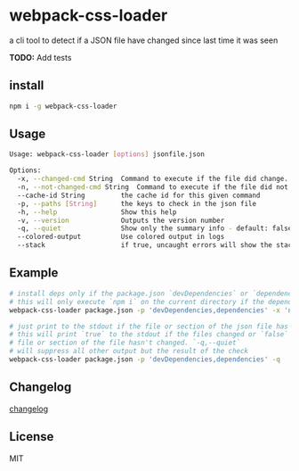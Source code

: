# webpack-css-loader
a cli tool to detect if a JSON file have changed since last time it was seen

**TODO:** Add tests

## install

```bash
npm i -g webpack-css-loader
```

## Usage

```bash
Usage: webpack-css-loader [options] jsonfile.json

Options:
  -x, --changed-cmd String  Command to execute if the file did change.
  -n, --not-changed-cmd String  Command to execute if the file did not change.
  --cache-id String         the cache id for this given command
  -p, --paths [String]      the keys to check in the json file
  -h, --help                Show this help
  -v, --version             Outputs the version number
  -q, --quiet               Show only the summary info - default: false
  --colored-output          Use colored output in logs
  --stack                   if true, uncaught errors will show the stack trace if available
```

## Example

```bash
# install deps only if the package.json `devDependencies` or `dependencies` have changed
# this will only execute `npm i` on the current directory if the dependencies changed
webpack-css-loader package.json -p 'devDependencies,dependencies' -x 'npm i'

# just print to the stdout if the file or section of the json file has changed
# this will print `true` to the stdout if the files changed or `false` if the
# file or section of the file hasn't changed. `-q,--quiet`
# will suppress all other output but the result of the check
webpack-css-loader package.json -p 'devDependencies,dependencies' -q
```

## Changelog
[changelog](./changelog.md)

## License
MIT